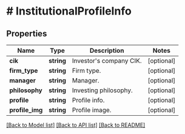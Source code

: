 # # InstitutionalProfileInfo

## Properties

Name | Type | Description | Notes
------------ | ------------- | ------------- | -------------
**cik** | **string** | Investor&#39;s company CIK. | [optional]
**firm_type** | **string** | Firm type. | [optional]
**manager** | **string** | Manager. | [optional]
**philosophy** | **string** | Investing philosophy. | [optional]
**profile** | **string** | Profile info. | [optional]
**profile_img** | **string** | Profile image. | [optional]

[[Back to Model list]](../../README.md#models) [[Back to API list]](../../README.md#endpoints) [[Back to README]](../../README.md)
